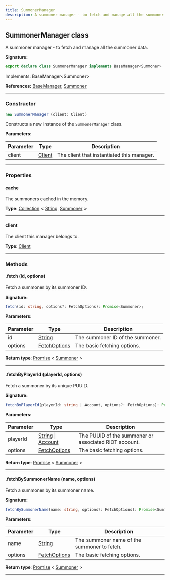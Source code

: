 ```yaml
---
title: SummonerManager
description: A summoner manager - to fetch and manage all the summoner data.
---
```


## SummonerManager class

A summoner manager - to fetch and manage all the summoner data.

**Signature:**

```ts
export declare class SummonerManager implements BaseManager<Summoner> 
```

Implements: BaseManager<Summoner\>

**References:** [BaseManager](/shieldbow/api/BaseManager.md), [Summoner](/shieldbow/api/Summoner.md)

---

### Constructor

```ts
new SummonerManager (client: Client)
```

Constructs a new instance of the `SummonerManager` class.

**Parameters:**

| Parameter | Type | Description |
| --------- | ---- | ----------- |
| client | [Client](/shieldbow/api/Client.md) | The client that instantiated this manager. |
---

### Properties

#### cache

The summoners cached in the memory.



**Type**: [Collection](https://discord.js.org/#/docs/collection/stable/class/Collection) \< [String](https://developer.mozilla.org/en-US/docs/Web/JavaScript/Reference/Global_Objects/String), [Summoner](/shieldbow/api/Summoner.md) \>

---

#### client

The client this manager belongs to.



**Type**: [Client](/shieldbow/api/Client.md)

---

### Methods

#### .fetch (id, options)

Fetch a summoner by its summoner ID.




**Signature:**

```ts
fetch(id: string, options?: FetchOptions): Promise<Summoner>;
```

**Parameters:**

| Parameter | Type | Description |
| --------- | ---- | ----------- |
| id | [String](https://developer.mozilla.org/en-US/docs/Web/JavaScript/Reference/Global_Objects/String) | The summoner ID of the summoner. |
| options | [FetchOptions](/shieldbow/api/FetchOptions.md) | The basic fetching options. |

**Return type**: [Promise](https://developer.mozilla.org/en-US/docs/Web/JavaScript/Reference/Global_Objects/Promise) \< [Summoner](/shieldbow/api/Summoner.md) \>

---

#### .fetchByPlayerId (playerId, options)

Fetch a summoner by its unique PUUID.




**Signature:**

```ts
fetchByPlayerId(playerId: string | Account, options?: FetchOptions): Promise<Summoner>;
```

**Parameters:**

| Parameter | Type | Description |
| --------- | ---- | ----------- |
| playerId | [String](https://developer.mozilla.org/en-US/docs/Web/JavaScript/Reference/Global_Objects/String) \| [Account](/shieldbow/api/Account.md) | The PUUID of the summoner or associated RIOT account. |
| options | [FetchOptions](/shieldbow/api/FetchOptions.md) | The basic fetching options. |

**Return type**: [Promise](https://developer.mozilla.org/en-US/docs/Web/JavaScript/Reference/Global_Objects/Promise) \< [Summoner](/shieldbow/api/Summoner.md) \>

---

#### .fetchBySummonerName (name, options)

Fetch a summoner by its summoner name.




**Signature:**

```ts
fetchBySummonerName(name: string, options?: FetchOptions): Promise<Summoner>;
```

**Parameters:**

| Parameter | Type | Description |
| --------- | ---- | ----------- |
| name | [String](https://developer.mozilla.org/en-US/docs/Web/JavaScript/Reference/Global_Objects/String) | The summoner name of the summoner to fetch. |
| options | [FetchOptions](/shieldbow/api/FetchOptions.md) | The basic fetching options. |

**Return type**: [Promise](https://developer.mozilla.org/en-US/docs/Web/JavaScript/Reference/Global_Objects/Promise) \< [Summoner](/shieldbow/api/Summoner.md) \>

---


